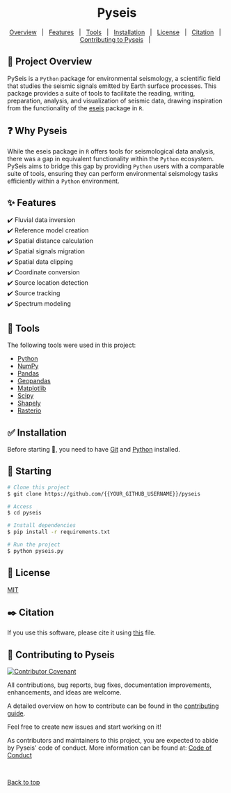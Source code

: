 <h1 align="center">Pyseis</h1>

<p align="center">
  <a href="#dart-project-overview">Overview</a> &#xa0; | &#xa0; 
  <a href="#sparkles-features">Features</a> &#xa0; | &#xa0;
  <a href="#rocket-tools">Tools</a> &#xa0; | &#xa0;
  <a href="#white_check_mark-installation">Installation</a> &#xa0; | &#xa0;
  <a href="#memo-license">License</a> &#xa0; | &#xa0;
  <a href="#black_nib-citation">Citation</a> &#xa0; | &#xa0;
  <a href="#notebook_with_decorative_cover-contributing-to-Pyseis">Contributing to Pyseis</a> &#xa0; | &#xa0;
</p>


## :dart: Project Overview ##

PySeis is a `Python` package for environmental seismology, a scientific field that studies the seismic signals emitted by Earth surface processes. This package provides a suite of tools to facilitate the reading, writing, preparation, analysis, and visualization of seismic data, drawing inspiration from the functionality of the [eseis](R/dietze2018_R_eseis.pdf) package in `R`. 

## :question: Why Pyseis ##

While the eseis package in `R` offers tools for seismological data analysis, there was a gap in equivalent functionality within the `Python` ecosystem. PySeis aims to bridge this gap by providing `Python` users with a comparable suite of tools, ensuring they can perform environmental seismology tasks efficiently within a `Python` environment.

## :sparkles: Features ##

:heavy_check_mark: Fluvial data inversion\
:heavy_check_mark: Reference model creation\
:heavy_check_mark: Spatial distance calculation\
:heavy_check_mark: Spatial signals migration\
:heavy_check_mark: Spatial data clipping\
:heavy_check_mark: Coordinate conversion\
:heavy_check_mark: Source location detection\
:heavy_check_mark: Source tracking\
:heavy_check_mark: Spectrum modeling

## :rocket: Tools ##

The following tools were used in this project:

- [Python](https://www.python.org)
- [NumPy](https://pypi.org/project/numpy/)
- [Pandas](https://pypi.org/project/pandas/)
- [Geopandas](https://pypi.org/project/geopandas/)
- [Matplotlib](https://pypi.org/project/matplotlib/)
- [Scipy](https://pypi.org/project/scipy/)
- [Shapely](https://pypi.org/project/shapely/)
- [Rasterio](https://pypi.org/project/rasterio/)




## :white_check_mark: Installation ##

Before starting :checkered_flag:, you need to have [Git](https://git-scm.com) and [Python](https://www.python.org) installed.

## :checkered_flag: Starting ##

```bash
# Clone this project
$ git clone https://github.com/{{YOUR_GITHUB_USERNAME}}/pyseis

# Access
$ cd pyseis

# Install dependencies
$ pip install -r requirements.txt

# Run the project
$ python pyseis.py

```

## :memo: License ##

[MIT](LICENSE)

## :black_nib: Citation ##

If you use this software, please cite it using [this](CITATION.cff) file.

## :notebook_with_decorative_cover: Contributing to Pyseis ##

[![Contributor Covenant](https://img.shields.io/badge/Contributor%20Covenant-2.1-4baaaa.svg)](CONDUCT.md)

All contributions, bug reports, bug fixes, documentation improvements, enhancements, and ideas are welcome.

A detailed overview on how to contribute can be found in the [contributing guide](CONTRIBUTING.md).

Feel free to create new issues and start working on it!

As contributors and maintainers to this project, you are expected to abide by Pyseis' code of conduct. More information can be found at: [Code of Conduct](CONDUCT.md)

&#xa0;

<a href="#top">Back to top</a>
